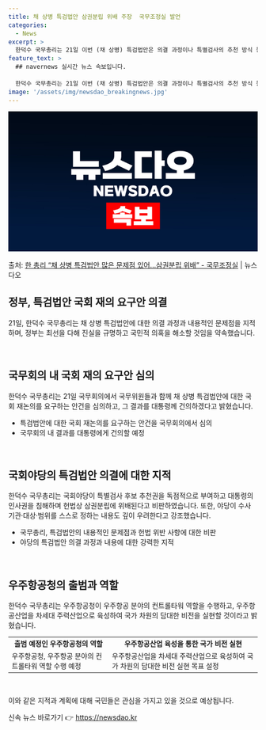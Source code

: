 ```yaml
---
title: 채 상병 특검법안 삼권분립 위배 주장  국무조정실 발언
categories:
  - News
excerpt: >
  한덕수 국무총리는 21일 이번 (채 상병) 특검법안은 의결 과정이나 특별검사의 추천 방식 등 내용적인 측면에…
feature_text: >
  ## navernews 실시간 뉴스 속보입니다.

  한덕수 국무총리는 21일 이번 (채 상병) 특검법안은 의결 과정이나 특별검사의 추천 방식 등 내용적인 측면에…
image: '/assets/img/newsdao_breakingnews.jpg'
---
```


![뉴스다오 속보](/assets/img/newsdao_breakingnews.jpg)

<p>출처: <a href="https://newsdao.kr/3864" rel="dofollow">한 총리 “채 상병 특검법안 많은 문제점 있어…삼권분립 위배” - 국무조정실</a> | 뉴스다오</p>

<h2 data-ke-size="size26">정부, 특검법안 국회 재의 요구안 의결</h2>

21일, 한덕수 국무총리는 채 상병 특검법안에 대한 의결 과정과 내용적인 문제점을 지적하며, 정부는 최선을 다해 진실을 규명하고 국민적 의혹을 해소할 것임을 약속했습니다.

<p data-ke-size="size16">&nbsp;</p>

<h2 data-ke-size="size24">국무회의 내 국회 재의 요구안 심의</h2>

한덕수 국무총리는 21일 국무회의에서 국무위원들과 함께 채 상병 특검법안에 대한 국회 재논의를 요구하는 안건을 심의하고, 그 결과를 대통령께 건의하겠다고 밝혔습니다.

<ul>
  <li>특검법안에 대한 국회 재논의를 요구하는 안건을 국무회의에서 심의</li>
  <li>국무회의 내 결과를 대통령에게 건의할 예정</li>
</ul>

<p data-ke-size="size16">&nbsp;</p>

<h2 data-ke-size="size24">국회야당의 특검법안 의결에 대한 지적</h2>

한덕수 국무총리는 국회야당이 특별검사 후보 추천권을 독점적으로 부여하고 대통령의 인사권을 침해하며 헌법상 삼권분립에 위배된다고 비판하였습니다. 또한, 야당이 수사 기관·대상·범위를 스스로 정하는 내용도 깊이 우려한다고 강조했습니다.

<ul>
  <li>국무총리, 특검법안의 내용적인 문제점과 헌법 위반 사항에 대한 비판</li>
  <li>야당의 특검법안 의결 과정과 내용에 대한 강력한 지적</li>
</ul>

<p data-ke-size="size16">&nbsp;</p>

<h2 data-ke-size="size24">우주항공청의 출범과 역할</h2>

한덕수 국무총리는 우주항공청이 우주항공 분야의 컨트롤타워 역할을 수행하고, 우주항공산업을 차세대 주력산업으로 육성하여 국가 차원의 담대한 비전을 실현할 것이라고 밝혔습니다.

<table>
  <tr>
    <td style="text-align: center; height: 17px;"><b>출범 예정인 우주항공청의 역할</b></td>
    <td style="text-align: center; height: 17px;"><b>우주항공산업 육성을 통한 국가 비전 실현</b></td>
  </tr>
  <tr>
    <td>우주항공청, 우주항공 분야의 컨트롤타워 역할 수행 예정</td>
    <td>우주항공산업을 차세대 주력산업으로 육성하여 국가 차원의 담대한 비전 실현 목표 설정</td>
  </tr>
</table>

<p data-ke-size="size16">&nbsp;</p>

이와 같은 지적과 계획에 대해 국민들은 관심을 가지고 있을 것으로 예상됩니다. 

신속 뉴스 바로가기 👉 <a href="https://newsdao.kr" rel="dofollow">https://newsdao.kr</a>


